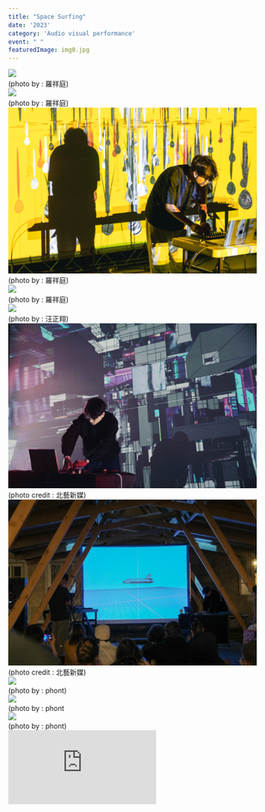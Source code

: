 ```yaml
---
title: "Space Surfing"
date: '2023'
category: 'Audio visual performance'
event: " "
featuredImage: img0.jpg
---
```

  <div class="box">
      <div class="dscrptn">
      </div>
  </div>

  <div class="box">
      <div class="dscrptn">
      </div>
  </div>

  <div class="box">
      <img class="subimg" src="./img4.jpg">
      <div class="photocredit">(photo by : 羅祥庭)</div>
  </div>
  <div class="box">
      <img class="subimg" src="./img2.jpg">
      <div class="photocredit">(photo by : 羅祥庭)</div>
  </div>

  <div class="box">
      <img class="subimg" src="./img1.jpg">
      <div class="photocredit">(photo by : 羅祥庭)</div>
  </div>

  <div class="box">
      <img class="subimg" src="./img3.jpg">
      <div class="photocredit">(photo by : 羅祥庭)</div>
  </div>
  <div class="box">
      <img class="subimg" src="./img5.jpg">
      <div class="photocredit">(photo by : 汪正翔)</div>
  </div>
  <div class="box">
      <img class="subimg" src="./img6.jpg">
      <div class="photocredit">(photo credit : 北藝新媒)</div>
  </div>
  <div class="box">
      <img class="subimg" src="./img7.jpg">
      <div class="photocredit">(photo credit : 北藝新媒)</div>
  </div>
  <div class="box">
      <img class="subimg" src="./img8.jpg">
      <div class="photocredit">(photo by : phont)</div>
  </div>

  <div class="box">
      <img class="subimg" src="./img9.jpg">
      <div class="photocredit">(photo by : phont</div>
  </div>
  <div class="box">
      <img class="subimg" src="./img10.jpg">
      <div class="photocredit">(photo by : phont)</div>
  </div>

  <iframe title="vimeo-player" src="https://player.vimeo.com/video/840839873?h=446d227ea1" frameborder="0" allowfullscreen></iframe>
<!-- 
  <div class="box"></div>
    <div class="box"></div>

  <div class="box">
      <img class="subimg" src="./img7.jpg">
      <div class="photocredit">(photo credit : 北藝新媒)</div>
  </div>
  <div class="box">
      <img class="subimg" src="./img8.jpg">
      <div class="photocredit">(photo by : phont)</div>
  </div>

  <div class="box">
      <img class="subimg" src="./img9.jpg">
      <div class="photocredit">(photo by : phont</div>
  </div>
  <div class="box">
      <img class="subimg" src="./img10.jpg">
      <div class="photocredit">(photo by : phont)</div>
  </div>
  
  <iframe title="vimeo-player" src="https://player.vimeo.com/video/866049447?h=7bdc3f17df" frameborder="0" allowfullscreen></iframe> -->
